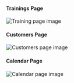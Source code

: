 <h4>Trainings Page</h4>

![Training page image](https://i.imgur.com/7AmDt1O.jpg)

<h4>Customers Page</h4>

![Customers page image](https://i.imgur.com/NPRijrg.jpg)

<h4>Calendar Page</h4>

![Calendar page image](https://i.imgur.com/1C8NGyP.png)

